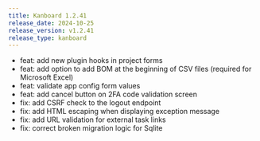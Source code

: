 ```yaml
---
title: Kanboard 1.2.41
release_date: 2024-10-25
release_version: v1.2.41
release_type: kanboard
---
```


* feat: add new plugin hooks in project forms
* feat: add option to add BOM at the beginning of CSV files (required for Microsoft Excel)
* feat: validate app config form values
* feat: add cancel button on 2FA code validation screen
* fix: add CSRF check to the logout endpoint
* fix: add HTML escaping when displaying exception message
* fix: add URL validation for external task links
* fix: correct broken migration logic for Sqlite
